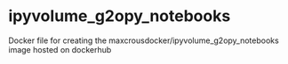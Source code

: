 # ipyvolume_g2opy_notebooks
Docker file for creating the maxcrousdocker/ipyvolume_g2opy_notebooks image hosted on dockerhub
